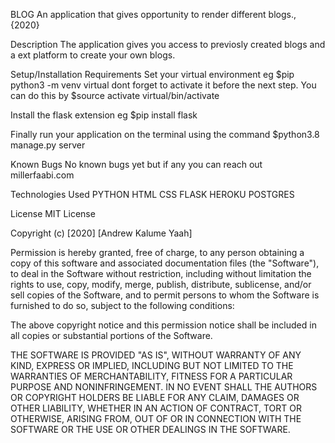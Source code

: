 BLOG An application that gives opportunity to render different blogs., {2020}

Description The application gives you access to previosly created blogs and a ext platform to create your own blogs.

Setup/Installation Requirements Set your virtual environment eg $pip python3 -m venv virtual dont forget to activate it before the next step. You can do this by $source activate virtual/bin/activate

Install the flask extension eg $pip install flask

Finally run your application on the terminal using the command $python3.8 manage.py server

Known Bugs No known bugs yet but if any you can reach out millerfaabi.com

Technologies Used PYTHON HTML CSS FLASK HEROKU POSTGRES

License MIT License

Copyright (c) [2020] [Andrew Kalume Yaah]

Permission is hereby granted, free of charge, to any person obtaining a copy of this software and associated documentation files (the "Software"), to deal in the Software without restriction, including without limitation the rights to use, copy, modify, merge, publish, distribute, sublicense, and/or sell copies of the Software, and to permit persons to whom the Software is furnished to do so, subject to the following conditions:

The above copyright notice and this permission notice shall be included in all copies or substantial portions of the Software.

THE SOFTWARE IS PROVIDED "AS IS", WITHOUT WARRANTY OF ANY KIND, EXPRESS OR IMPLIED, INCLUDING BUT NOT LIMITED TO THE WARRANTIES OF MERCHANTABILITY, FITNESS FOR A PARTICULAR PURPOSE AND NONINFRINGEMENT. IN NO EVENT SHALL THE AUTHORS OR COPYRIGHT HOLDERS BE LIABLE FOR ANY CLAIM, DAMAGES OR OTHER LIABILITY, WHETHER IN AN ACTION OF CONTRACT, TORT OR OTHERWISE, ARISING FROM, OUT OF OR IN CONNECTION WITH THE SOFTWARE OR THE USE OR OTHER DEALINGS IN THE SOFTWARE.
